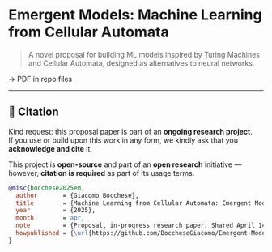 # Emergent Models: Machine Learning from Cellular Automata

> A novel proposal for building ML models inspired by Turing Machines and Cellular Automata, designed as alternatives to neural networks.

-> PDF in repo files

---

## 📢 Citation

Kind request: this proposal paper is part of an **ongoing research project**.  
If you use or build upon this work in any form, we kindly ask that you **acknowledge and cite** it.

This project is **open-source** and part of an **open research** initiative —  
however, **citation is required** as part of its usage terms.

```bibtex
@misc{bocchese2025em,
  author       = {Giacomo Bocchese},
  title        = {Machine Learning from Cellular Automata: Emergent Models (EMs) as Alternatives to Neural Networks},
  year         = {2025},
  month        = apr,
  note         = {Proposal, in-progress research paper. Shared April 14, 2025.},
  howpublished = {\url{https://github.com/BoccheseGiacomo/Emergent-Models}},
}
